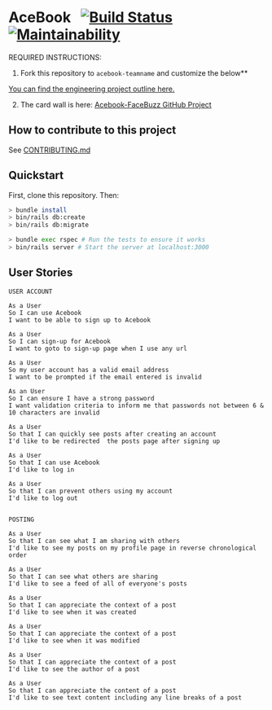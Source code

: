 AceBook &nbsp; [![Build Status](https://travis-ci.com/melvinlau/acebook-facebuzz.svg?branch=master)](https://travis-ci.com/melvinlau/acebook-facebuzz) [![Maintainability](https://api.codeclimate.com/v1/badges/8faf39ca13c0930be61a/maintainability)](https://codeclimate.com/github/melvinlau/acebook-facebuzz/maintainability)
==========

REQUIRED INSTRUCTIONS:

1. Fork this repository to `acebook-teamname` and customize
the below**

[You can find the engineering project outline here.](https://github.com/makersacademy/course/tree/master/engineering_projects/rails)

2. The card wall is here: [Acebook-FaceBuzz GitHub Project](https://github.com/melvinlau/acebook-facebuzz/projects/1)

## How to contribute to this project
See [CONTRIBUTING.md](CONTRIBUTING.md)

## Quickstart

First, clone this repository. Then:

```bash
> bundle install
> bin/rails db:create
> bin/rails db:migrate

> bundle exec rspec # Run the tests to ensure it works
> bin/rails server # Start the server at localhost:3000
```

## User Stories

```
USER ACCOUNT

As a User
So I can use Acebook
I want to be able to sign up to Acebook

As a User
So I can sign-up for Acebook
I want to goto to sign-up page when I use any url

As a User
So my user account has a valid email address
I want to be prompted if the email entered is invalid

As an User
So I can ensure I have a strong password
I want validation criteria to inform me that passwords not between 6 & 10 characters are invalid 

As a User
So that I can quickly see posts after creating an account
I'd like to be redirected  the posts page after signing up

As a User
So that I can use Acebook
I'd like to log in

As a User
So that I can prevent others using my account
I'd like to log out


POSTING

As a User
So that I can see what I am sharing with others
I'd like to see my posts on my profile page in reverse chronological order

As a User
So that I can see what others are sharing
I'd like to see a feed of all of everyone's posts

As a User
So that I can appreciate the context of a post
I'd like to see when it was created

As a User
So that I can appreciate the context of a post
I'd like to see when it was modified

As a User
So that I can appreciate the context of a post
I'd like to see the author of a post

As a User
So that I can appreciate the content of a post
I'd like to see text content including any line breaks of a post

```
